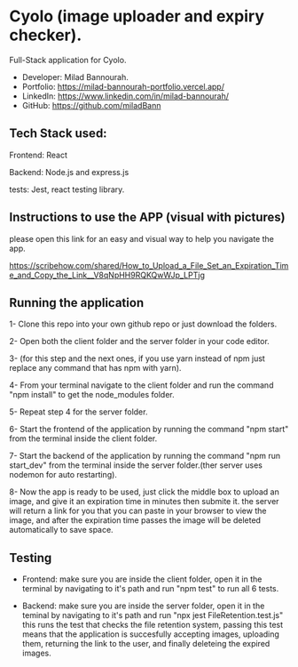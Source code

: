 
# Cyolo (image uploader and expiry checker).

Full-Stack application for Cyolo.  
   
- Developer: Milad Bannourah.
- Portfolio: https://milad-bannourah-portfolio.vercel.app/
- LinkedIn: https://www.linkedin.com/in/milad-bannourah/
- GitHub: https://github.com/miladBann
## Tech Stack used:
Frontend: React

Backend: Node.js and express.js

tests: Jest, react testing library.
## Instructions to use the APP (visual with pictures)
please open this link for an easy and visual way to help you navigate the app.

https://scribehow.com/shared/How_to_Upload_a_File_Set_an_Expiration_Time_and_Copy_the_Link__V8qNpHH9RQKQwWJp_LPTjg
## Running the application
1- Clone this repo into your own github repo or just download the folders.

2- Open both the client folder and the server folder in your code editor.

3- (for this step and the next ones, if you use yarn instead of npm just replace any command that has npm with yarn).

4- From your terminal navigate to the client folder and run the command "npm install" to get the node_modules folder.

5- Repeat step 4 for the server folder.

6- Start the frontend of the application by running the command "npm start" from the terminal inside the client folder.

7- Start the backend of the application by running the command "npm run start_dev" from the terminal inside the server folder.(ther server uses nodemon for auto restarting).

8- Now the app is ready to be used, just click the middle box to upload an image, and give it an expiration time in minutes then submite it.
the server will return a link for you that you can paste in your browser to view the image, and after the expiration time passes the image will be deleted automatically to save space.

## Testing

- Frontend: make sure you are inside the client folder, open it in the terminal by navigating to it's path and run "npm test" to run all 6 tests.

- Backend: make sure you are inside the server folder, open it in the teminal by navigating to it's path and run "npx jest FileRetention.test.js" this runs the test that checks the file retention system, passing this test means that the application is succesfully accepting images, uploading them, returning the link to the user, and finally deleteing the expired images.
